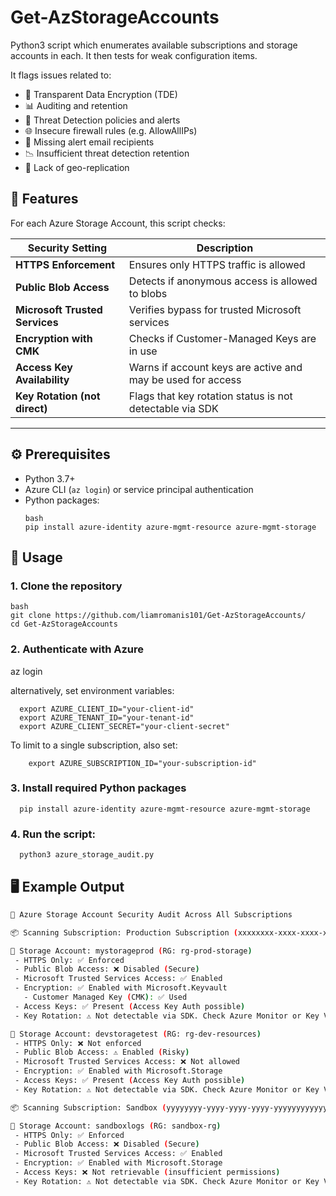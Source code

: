 # Get-AzStorageAccounts
Python3 script which enumerates available subscriptions and storage accounts in each. It then tests for weak configuration items. 

It flags issues related to:

- 🔐 Transparent Data Encryption (TDE)
- 📊 Auditing and retention
- 🚨 Threat Detection policies and alerts
- 🌐 Insecure firewall rules (e.g. AllowAllIPs)
- 📩 Missing alert email recipients
- 📉 Insufficient threat detection retention
- 🔁 Lack of geo-replication

## 📌 Features

For each Azure Storage Account, this script checks:

| Security Setting                  | Description                                                  |
|----------------------------------|--------------------------------------------------------------|
| **HTTPS Enforcement**            | Ensures only HTTPS traffic is allowed                        |
| **Public Blob Access**           | Detects if anonymous access is allowed to blobs              |
| **Microsoft Trusted Services**   | Verifies bypass for trusted Microsoft services               |
| **Encryption with CMK**          | Checks if Customer-Managed Keys are in use                   |
| **Access Key Availability**      | Warns if account keys are active and may be used for access  |
| **Key Rotation (not direct)**    | Flags that key rotation status is not detectable via SDK     |

---

## ⚙️ Prerequisites

- Python 3.7+
- Azure CLI (`az login`) or service principal authentication
- Python packages:
  ```
  bash
  pip install azure-identity azure-mgmt-resource azure-mgmt-storage
  ```

## 🔧 Usage

### 1. Clone the repository
```
bash
git clone https://github.com/liamromanis101/Get-AzStorageAccounts/
cd Get-AzStorageAccounts
```

### 2. Authenticate with Azure

az login

alternatively, set environment variables:
```
  export AZURE_CLIENT_ID="your-client-id"
  export AZURE_TENANT_ID="your-tenant-id"
  export AZURE_CLIENT_SECRET="your-client-secret"
```

To limit to a single subscription, also set:
```
    export AZURE_SUBSCRIPTION_ID="your-subscription-id"
```

### 3. Install required Python packages
```
  pip install azure-identity azure-mgmt-resource azure-mgmt-storage
```
### 4. Run the script:
```
  python3 azure_storage_audit.py
```

## 🖥️ Example Output

```bash
🔐 Azure Storage Account Security Audit Across All Subscriptions

📦 Scanning Subscription: Production Subscription (xxxxxxxx-xxxx-xxxx-xxxx-xxxxxxxxxxxx)

🔎 Storage Account: mystorageprod (RG: rg-prod-storage)
 - HTTPS Only: ✅ Enforced
 - Public Blob Access: ❌ Disabled (Secure)
 - Microsoft Trusted Services Access: ✅ Enabled
 - Encryption: ✅ Enabled with Microsoft.Keyvault
   - Customer Managed Key (CMK): ✅ Used
 - Access Keys: ✅ Present (Access Key Auth possible)
 - Key Rotation: ⚠️ Not detectable via SDK. Check Azure Monitor or Key Vault settings.

🔎 Storage Account: devstoragetest (RG: rg-dev-resources)
 - HTTPS Only: ❌ Not enforced
 - Public Blob Access: ⚠️ Enabled (Risky)
 - Microsoft Trusted Services Access: ❌ Not allowed
 - Encryption: ✅ Enabled with Microsoft.Storage
 - Access Keys: ✅ Present (Access Key Auth possible)
 - Key Rotation: ⚠️ Not detectable via SDK. Check Azure Monitor or Key Vault settings.

📦 Scanning Subscription: Sandbox (yyyyyyyy-yyyy-yyyy-yyyy-yyyyyyyyyyyy)

🔎 Storage Account: sandboxlogs (RG: sandbox-rg)
 - HTTPS Only: ✅ Enforced
 - Public Blob Access: ❌ Disabled (Secure)
 - Microsoft Trusted Services Access: ✅ Enabled
 - Encryption: ✅ Enabled with Microsoft.Storage
 - Access Keys: ❌ Not retrievable (insufficient permissions)
 - Key Rotation: ⚠️ Not detectable via SDK. Check Azure Monitor or Key Vault settings.
